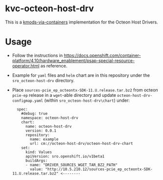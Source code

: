 # kvc-octeon-host-drv

This is a [kmods-via-containers](https://github.com/kmods-via-containers/kmods-via-containers)
implementation for the Octeon Host Drivers.

# Usage

- Follow the instructions in https://docs.openshift.com/container-platform/4.10/hardware_enablement/psap-special-resource-operator.html as reference.
- Example for `yaml` files and `helm` chart are in this repository under the `sro_octeon-host-drv` directory.
- Place `sources-pcie_ep_octeontx-SDK-11.U.release.tar.bz2` from octeon `pcie-ep` release in a `wget`-able directory and update `octeon-host-drv-configmap.yaml` (within `sro_octeon-host-drv\chart`) under:

        spec:
          #debug: true 
          namespace: octeon-host-drv
          chart:
            name: octeon-host-drv
            version: 0.0.1
            repository:
              name: example
              url: cm://octeon-host-drv/octeon-host-drv-chart 
          set:
            kind: Values
            apiVersion: sro.openshift.io/v1beta1
            buildArgs:
            - name: "DRIVER_SOURCES_WGET_TAR_BZ2_PATH"
              value: "http://10.5.210.12/sources-pcie_ep_octeontx-SDK-11.U.release.tar.bz2" <--------


